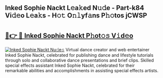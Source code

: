 ## Inked Sophie Nackt L𝚎a𝚔ed N𝚞𝚍e - Part-k84 Vi𝚍𝚎o L𝚎a𝚔s - H𝚘𝚝 O𝚗𝚕yf𝚊ns P𝚑𝚘tos jCWSP

# <h2><a href="http://kfcf1l.oniu.top/?m=Inked+Sophie+Nackt">🔗👉 🔴 Inked Sophie Nackt P𝚑ot𝚘𝚜 V𝚒d𝚎o</a></h2>

[![Inked Sophie Nackt Nu𝚍e𝚜](https://i.imgur.com/0qMVB7G.gif)](http://kfcf1l.oniu.top/?m=Inked+Sophie+Nackt)
Virtual dance creator and web entertainer Inked Sophie Nackt, celebrated for publishing dance and lifestyle tutorials through solo and collaborative dance presentations and brief clips. Skilled special effects assistant Inked Sophie Nackt, celebrated for their remarkable abilities and accomplishments in assisting special effects artists.  
